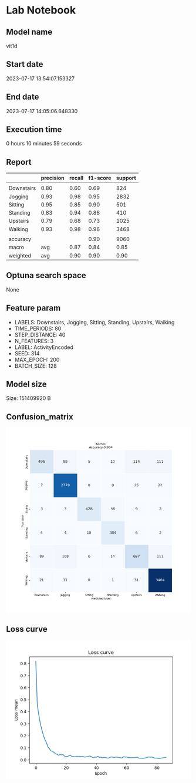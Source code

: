 # Lab Notebook


## Model name
vit1d

## Start date
2023-07-17 13:54:07.153327

## End date
2023-07-17 14:05:06.648330

## Execution time
0 hours 10 minutes 59 seconds

## Report
| | precision | recall | f1-score | support |
| --- | --- | --- | --- | --- |
|  |
| Downstairs | 0.80 | 0.60 | 0.69 | 824 |
| Jogging | 0.93 | 0.98 | 0.95 | 2832 |
| Sitting | 0.95 | 0.85 | 0.90 | 501 |
| Standing | 0.83 | 0.94 | 0.88 | 410 |
| Upstairs | 0.79 | 0.68 | 0.73 | 1025 |
| Walking | 0.93 | 0.98 | 0.96 | 3468 |
|  |
|  accuracy || | 0.90 | 9060 |
| macro | avg | 0.87 | 0.84 | 0.85 | 9060 |
| weighted | avg | 0.90 | 0.90 | 0.90 | 9060 |


## Optuna search space
None

## Feature param
- LABELS: Downstairs, Jogging, Sitting, Standing, Upstairs, Walking
- TIME_PERIODS: 80
- STEP_DISTANCE: 40
- N_FEATURES: 3
- LABEL: ActivityEncoded
- SEED: 314
- MAX_EPOCH: 200
- BATCH_SIZE: 128

## Model size
Size: 151409920  B

## Confusion_matrix
![alt](./cross-tab.png)

## Loss curve
![alt](./loss.png)
